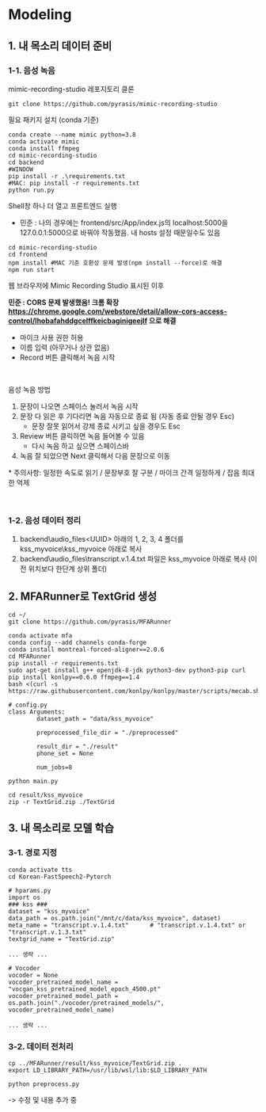 # Modeling

## 1. 내 목소리 데이터 준비

### 1-1. 음성 녹음

mimic-recording-studio 레포지토리 클론

```Shell
git clone https://github.com/pyrasis/mimic-recording-studio
```

필요 패키지 설치 (conda 기준)

```
conda create --name mimic python=3.8
conda activate mimic
conda install ffmpeg
cd mimic-recording-studio
cd backend
#WINDOW
pip install -r .\requirements.txt
#MAC: pip install -r requirements.txt
python run.py
```

Shell창 하나 더 열고 프론트엔드 실행
- 민준 : 나의 경우에는 frontend/src/App/index.js의 localhost:5000을 127.0.0.1:5000으로 바꿔야 작동했음. 내 hosts 설정 때문일수도 있음

```
cd mimic-recording-studio
cd frontend
npm install #MAC 기준 호환성 문제 발생(npm install --force)로 해결
npm run start
```


웹 브라우저에 Mimic Recording Studio 표시된 이후

**민준 : CORS 문제 발생했음! 크롬 확장 https://chrome.google.com/webstore/detail/allow-cors-access-control/lhobafahddgcelffkeicbaginigeejlf 으로 해결**
- 마이크 사용 권한 허용
- 이름 입력 (아무거나 상관 없음)
- Record 버튼 클릭해서 녹음 시작

<br>

음성 녹음 방법

1. 문장이 나오면 스페이스 눌러서 녹음 시작
2. 문장 다 읽은 후 기다리면 녹음 자동으로 종료 됨 (자동 종료 안될 경우 Esc)
   - 문장 잘못 읽어서 강제 종료 시키고 싶을 경우도 Esc
3. Review 버튼 클릭하면 녹음 들어볼 수 있음
   - 다시 녹음 하고 싶으면 스페이스바
4. 녹음 잘 되었으면 Next 클릭해서 다음 문장으로 이동

\* 주의사항: 일정한 속도로 읽기 / 문장부호 잘 구분 / 마이크 간격 일정하게 / 잡음 최대한 억제

<br>

### 1-2. 음성 데이터 정리

1. backend\audio_files\<UUID> 아래의 1, 2, 3, 4 폴더를 kss_myvoice\kss_myvoice 아래로 복사
2. backend\audio_files\transcript.v.1.4.txt 파일은 kss_myvoice 아래로 복사 (이전 위치보다 한단계 상위 폴더)

## 2. MFARunner로 TextGrid 생성

```
cd ~/
git clone https://github.com/pyrasis/MFARunner

conda activate mfa
conda config --add channels conda-forge
conda install montreal-forced-aligner==2.0.6
cd MFARunner
pip install -r requirements.txt
sudo apt-get install g++ openjdk-8-jdk python3-dev python3-pip curl
pip install konlpy==0.6.0 ffmpeg==1.4
bash <(curl -s https://raw.githubusercontent.com/konlpy/konlpy/master/scripts/mecab.sh)
```

```
# config.py
class Arguments:
        dataset_path = "data/kss_myvoice"

        preprocessed_file_dir = "./preprocessed"

        result_dir = "./result"
        phone_set = None

        num_jobs=8
```

```
python main.py
```

```
cd result/kss_myvoice
zip -r TextGrid.zip ./TextGrid
```

## 3. 내 목소리로 모델 학습

### 3-1. 경로 지정

```
conda activate tts
cd Korean-FastSpeech2-Pytorch
```

```
# hparams.py
import os
### kss ###
dataset = "kss_myvoice"
data_path = os.path.join("/mnt/c/data/kss_myvoice", dataset)
meta_name = "transcript.v.1.4.txt"      # "transcript.v.1.4.txt" or "transcript.v.1.3.txt"
textgrid_name = "TextGrid.zip"

... 생략 ...

# Vocoder
vocoder = None
vocoder_pretrained_model_name = "vocgan_kss_pretrained_model_epoch_4500.pt"
vocoder_pretrained_model_path = os.path.join("./vocoder/pretrained_models/", vocoder_pretrained_model_name)

... 생략 ...
```

### 3-2. 데이터 전처리

```
cp ../MFARunner/result/kss_myvoice/TextGrid.zip .
export LD_LIBRARY_PATH=/usr/lib/wsl/lib:$LD_LIBRARY_PATH
```

```
python preprocess.py
```

-> 수정 및 내용 추가 중
